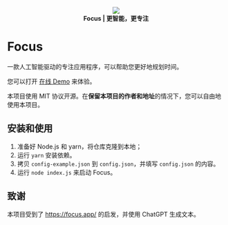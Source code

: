 <p align="center">
    <img src="https://cdn.jsdelivr.net/gh/oimasterkafuu/focus@master/public/favicon.png"/><br>
    <strong>Focus | 更智能，更专注</strong>
</p>

# Focus

一款人工智能驱动的专注应用程序，可以帮助您更好地规划时间。

您可以打开 [在线 Demo](https://focus.oimaster.top/) 来体验。

本项目使用 MIT 协议开源。在**保留本项目的作者和地址**的情况下，您可以自由地使用本项目。

## 安装和使用

1. 准备好 Node.js 和 yarn，将仓库克隆到本地；
2. 运行 `yarn` 安装依赖。
3. 拷贝 `config-example.json` 到 `config.json`，并填写 `config.json` 的内容。
4. 运行 `node index.js` 来启动 Focus。

## 致谢

本项目受到了 <https://focus.app/> 的启发，并使用 ChatGPT 生成文本。
